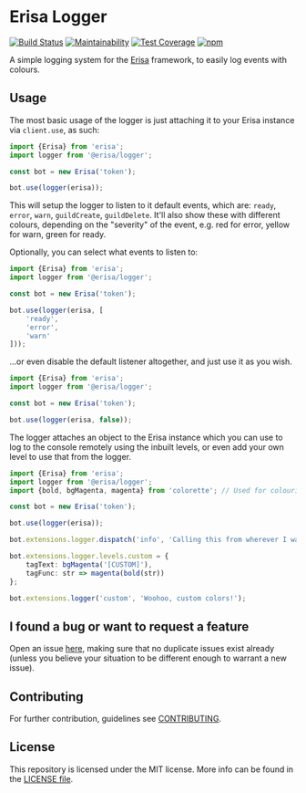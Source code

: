 # Erisa Logger
[![Build Status](https://travis-ci.org/erisaaa/logger.svg?branch=master)](https://travis-ci.org/erisaaa/logger)
[![Maintainability](https://api.codeclimate.com/v1/badges/eddece01869c34aa4c92/maintainability)](https://codeclimate.com/github/erisaaa/logger/maintainability)
[![Test Coverage](https://api.codeclimate.com/v1/badges/eddece01869c34aa4c92/test_coverage)](https://codeclimate.com/github/erisaaa/logger/test_coverage)
[![npm](https://img.shields.io/npm/v/@erisa/logger.svg)](https://npmjs.com/package/@erisa/logger)

A simple logging system for the [Erisa](https://github.com/erisaaa/erisa) framework, to easily log events with colours.

## Usage
The most basic usage of the logger is just attaching it to your Erisa instance via `client.use`, as such:
```ts
import {Erisa} from 'erisa';
import logger from '@erisa/logger';

const bot = new Erisa('token');

bot.use(logger(erisa));
```
This will setup the logger to listen to it default events, which are: `ready`, `error`, `warn`, `guildCreate`, `guildDelete`. It'll also show these with different colours, depending on the "severity" of the event, e.g. red for error, yellow for warn, green for ready.

Optionally, you can select what events to listen to:
```ts
import {Erisa} from 'erisa';
import logger from '@erisa/logger';

const bot = new Erisa('token');

bot.use(logger(erisa, [
    'ready',
    'error',
    'warn'
]));
```
...or even disable the default listener altogether, and just use it as you wish.
```ts
import {Erisa} from 'erisa';
import logger from '@erisa/logger';

const bot = new Erisa('token');

bot.use(logger(erisa, false));
```
The logger attaches an object to the Erisa instance which you can use to log to the console remotely using the inbuilt levels, or even add your own level to use that from the logger.
```ts
import {Erisa} from 'erisa';
import logger from '@erisa/logger';
import {bold, bgMagenta, magenta} from 'colorette'; // Used for colouring

const bot = new Erisa('token');

bot.use(logger(erisa));

bot.extensions.logger.dispatch('info', 'Calling this from wherever I want!');

bot.extensions.logger.levels.custom = {
    tagText: bgMagenta('[CUSTOM]'),
    tagFunc: str => magenta(bold(str))
};

bot.extensions.logger('custom', 'Woohoo, custom colors!');
```

## I found a bug or want to request a feature
Open an issue [here](https://github.com/erisaaa/logger/issues), making sure that no duplicate issues exist already (unless you believe your situation to be different enough to warrant a new issue).

## Contributing
For further contribution, guidelines see [CONTRIBUTING](.github/CONTRIBUTING.md).

## License
This repository is licensed under the MIT license. More info can be found in the [LICENSE file](/LICENSE).
